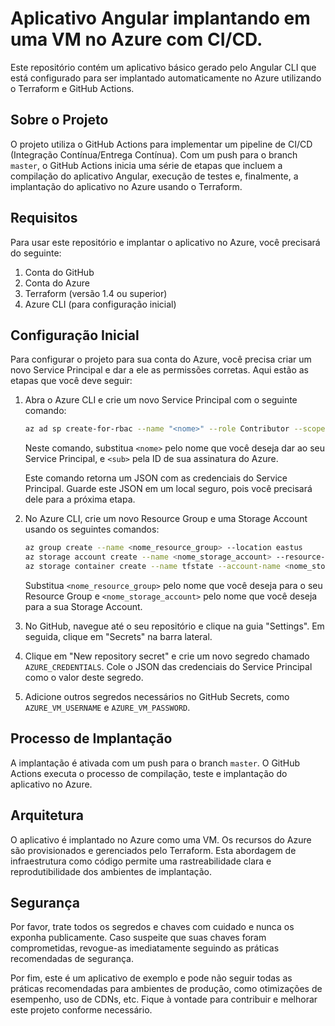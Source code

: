# Aplicativo Angular implantando em uma VM no Azure com CI/CD.

Este repositório contém um aplicativo básico gerado pelo Angular CLI que está configurado para ser implantado automaticamente no Azure utilizando o Terraform e GitHub Actions.

## Sobre o Projeto

O projeto utiliza o GitHub Actions para implementar um pipeline de CI/CD (Integração Contínua/Entrega Contínua). Com um push para o branch `master`, o GitHub Actions inicia uma série de etapas que incluem a compilação do aplicativo Angular, execução de testes e, finalmente, a implantação do aplicativo no Azure usando o Terraform.

## Requisitos

Para usar este repositório e implantar o aplicativo no Azure, você precisará do seguinte:

1. Conta do GitHub
2. Conta do Azure
3. Terraform (versão 1.4 ou superior)
4. Azure CLI (para configuração inicial)

## Configuração Inicial

Para configurar o projeto para sua conta do Azure, você precisa criar um novo Service Principal e dar a ele as permissões corretas. Aqui estão as etapas que você deve seguir:

1. Abra o Azure CLI e crie um novo Service Principal com o seguinte comando:

    ```bash
    az ad sp create-for-rbac --name "<nome>" --role Contributor --scopes /subscriptions/<sub> --sdk-auth
    ```

    Neste comando, substitua `<nome>` pelo nome que você deseja dar ao seu Service Principal, e `<sub>` pela ID de sua assinatura do Azure.

    Este comando retorna um JSON com as credenciais do Service Principal. Guarde este JSON em um local seguro, pois você precisará dele para a próxima etapa.

2. No Azure CLI, crie um novo Resource Group e uma Storage Account usando os seguintes comandos:

    ```bash
    az group create --name <nome_resource_group> --location eastus
    az storage account create --name <nome_storage_account> --resource-group <nome_resource_group> --location eastus --sku Standard_LRS
    az storage container create --name tfstate --account-name <nome_storage_account>
    ```

    Substitua `<nome_resource_group>` pelo nome que você deseja para o seu Resource Group e `<nome_storage_account>` pelo nome que você deseja para a sua Storage Account.

3. No GitHub, navegue até o seu repositório e clique na guia "Settings". Em seguida, clique em "Secrets" na barra lateral.

4. Clique em "New repository secret" e crie um novo segredo chamado `AZURE_CREDENTIALS`. Cole o JSON das credenciais do Service Principal como o valor deste segredo.

5. Adicione outros segredos necessários no GitHub Secrets, como `AZURE_VM_USERNAME` e `AZURE_VM_PASSWORD`.

## Processo de Implantação

A implantação é ativada com um push para o branch `master`. O GitHub Actions executa o processo de compilação, teste e implantação do aplicativo no Azure.

## Arquitetura

O aplicativo é implantado no Azure como uma VM. Os recursos do Azure são provisionados e gerenciados pelo Terraform. Esta abordagem de infraestrutura como código permite uma rastreabilidade clara e reprodutibilidade dos ambientes de implantação.

## Segurança

Por favor, trate todos os segredos e chaves com cuidado e nunca os exponha publicamente. Caso suspeite que suas chaves foram comprometidas, revogue-as imediatamente seguindo as práticas recomendadas de segurança.

Por fim, este é um aplicativo de exemplo e pode não seguir todas as práticas recomendadas para ambientes de produção, como otimizações de esempenho, uso de CDNs, etc. Fique à vontade para contribuir e melhorar este projeto conforme necessário.